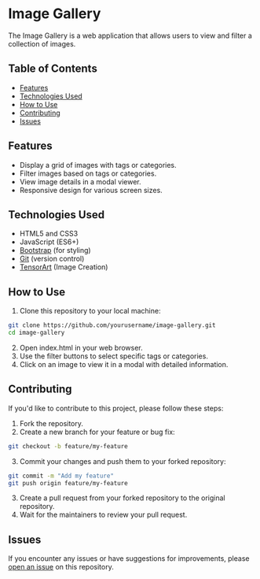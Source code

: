 # Image Gallery

The Image Gallery is a web application that allows users to view and filter a collection of images.

## Table of Contents

- [Features](#features)
- [Technologies Used](#technologies-used)
- [How to Use](#how-to-use)
- [Contributing](#contributing)
- [Issues](#issues)

## Features

- Display a grid of images with tags or categories.
- Filter images based on tags or categories.
- View image details in a modal viewer.
- Responsive design for various screen sizes.

## Technologies Used

- HTML5 and CSS3
- JavaScript (ES6+)<!-- Object-Oriented Programming (OOP) principle-->
- [Bootstrap](https://getbootstrap.com/) (for styling)
- [Git](https://git-scm.com/) (version control)
- [TensorArt](https://tensor.art/) (Image Creation)

## How to Use

1. Clone this repository to your local machine:

```bash
git clone https://github.com/yourusername/image-gallery.git
cd image-gallery
```
2. Open index.html in your web browser.
3. Use the filter buttons to select specific tags or categories.
4. Click on an image to view it in a modal with detailed information.

## Contributing
If you'd like to contribute to this project, please follow these steps:

1. Fork the repository.
2. Create a new branch for your feature or bug fix:

```bash
git checkout -b feature/my-feature
```
3. Commit your changes and push them to your forked repository:

```bash
git commit -m "Add my feature"
git push origin feature/my-feature
```
3. Create a pull request from your forked repository to the original repository.
4. Wait for the maintainers to review your pull request.

## Issues
If you encounter any issues or have suggestions for improvements, please [open an issue](https://github.com/squek011/image-gallery-js/issues) on this repository.